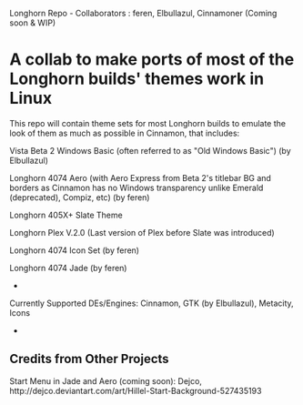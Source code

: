 Longhorn Repo - Collaborators : feren, Elbullazul, Cinnamoner (Coming soon & WIP)

<h1>A collab to make ports of most of the Longhorn builds' themes work in Linux</h1>
This repo will contain theme sets for most Longhorn builds to emulate the look of them as much as possible in Cinnamon, that includes:

Vista Beta 2 Windows Basic (often referred to as "Old Windows Basic") (by Elbullazul)

Longhorn 4074 Aero (with Aero Express from Beta 2's titlebar BG and borders as Cinnamon has no Windows transparency unlike Emerald (deprecated), Compiz, etc) (by feren)

Longhorn 405X+ Slate Theme

Longhorn Plex V.2.0 (Last version of Plex before Slate was introduced)

Longhorn 4074 Icon Set (by feren)

Longhorn 4074 Jade (by feren)

-

Currently Supported DEs/Engines: Cinnamon, GTK (by Elbullazul), Metacity, Icons

-
<h2>Credits from Other Projects</h2>
Start Menu in Jade and Aero (coming soon): Dejco, http://dejco.deviantart.com/art/Hillel-Start-Background-527435193
